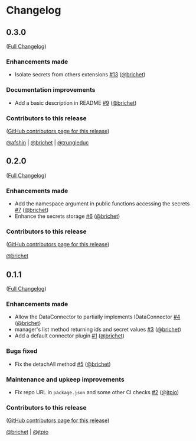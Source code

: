 # Changelog

<!-- <START NEW CHANGELOG ENTRY> -->

## 0.3.0

([Full Changelog](https://github.com/jupyterlab-contrib/jupyter-secrets-manager/compare/v0.2.0...96bb4980b14e8309f8524ec6c5648544287863d8))

### Enhancements made

- Isolate secrets from others extensions [#13](https://github.com/jupyterlab-contrib/jupyter-secrets-manager/pull/13) ([@brichet](https://github.com/brichet))

### Documentation improvements

- Add a basic description in README [#9](https://github.com/jupyterlab-contrib/jupyter-secrets-manager/pull/9) ([@brichet](https://github.com/brichet))

### Contributors to this release

([GitHub contributors page for this release](https://github.com/jupyterlab-contrib/jupyter-secrets-manager/graphs/contributors?from=2025-03-28&to=2025-04-25&type=c))

[@afshin](https://github.com/search?q=repo%3Ajupyterlab-contrib%2Fjupyter-secrets-manager+involves%3Aafshin+updated%3A2025-03-28..2025-04-25&type=Issues) | [@brichet](https://github.com/search?q=repo%3Ajupyterlab-contrib%2Fjupyter-secrets-manager+involves%3Abrichet+updated%3A2025-03-28..2025-04-25&type=Issues) | [@trungleduc](https://github.com/search?q=repo%3Ajupyterlab-contrib%2Fjupyter-secrets-manager+involves%3Atrungleduc+updated%3A2025-03-28..2025-04-25&type=Issues)

<!-- <END NEW CHANGELOG ENTRY> -->

## 0.2.0

([Full Changelog](https://github.com/jupyterlab-contrib/jupyter-secrets-manager/compare/v0.1.1...fcdb370894556749ec739a619e8e105bc65e176c))

### Enhancements made

- Add the namespace argument in public functions accessing the secrets [#7](https://github.com/jupyterlab-contrib/jupyter-secrets-manager/pull/7) ([@brichet](https://github.com/brichet))
- Enhance the secrets storage [#6](https://github.com/jupyterlab-contrib/jupyter-secrets-manager/pull/6) ([@brichet](https://github.com/brichet))

### Contributors to this release

([GitHub contributors page for this release](https://github.com/jupyterlab-contrib/jupyter-secrets-manager/graphs/contributors?from=2025-03-10&to=2025-03-28&type=c))

[@brichet](https://github.com/search?q=repo%3Ajupyterlab-contrib%2Fjupyter-secrets-manager+involves%3Abrichet+updated%3A2025-03-10..2025-03-28&type=Issues)

## 0.1.1

([Full Changelog](https://github.com/jupyterlab-contrib/jupyter-secrets-manager/compare/05c54a51c32c733fa9a404abf4442970be7679f2...fe9fac537061286c02c0a93e7b3002140fdd74d3))

### Enhancements made

- Allow the DataConnector to partially implements IDataConnector [#4](https://github.com/jupyterlab-contrib/jupyter-secrets-manager/pull/4) ([@brichet](https://github.com/brichet))
- manager's list method returning ids and secret values [#3](https://github.com/jupyterlab-contrib/jupyter-secrets-manager/pull/3) ([@brichet](https://github.com/brichet))
- Add a default connector plugin [#1](https://github.com/jupyterlab-contrib/jupyter-secrets-manager/pull/1) ([@brichet](https://github.com/brichet))

### Bugs fixed

- Fix the detachAll method [#5](https://github.com/jupyterlab-contrib/jupyter-secrets-manager/pull/5) ([@brichet](https://github.com/brichet))

### Maintenance and upkeep improvements

- Fix repo URL in `package.json` and some other CI checks [#2](https://github.com/jupyterlab-contrib/jupyter-secrets-manager/pull/2) ([@jtpio](https://github.com/jtpio))

### Contributors to this release

([GitHub contributors page for this release](https://github.com/jupyterlab-contrib/jupyter-secrets-manager/graphs/contributors?from=2025-03-03&to=2025-03-10&type=c))

[@brichet](https://github.com/search?q=repo%3Ajupyterlab-contrib%2Fjupyter-secrets-manager+involves%3Abrichet+updated%3A2025-03-03..2025-03-10&type=Issues) | [@jtpio](https://github.com/search?q=repo%3Ajupyterlab-contrib%2Fjupyter-secrets-manager+involves%3Ajtpio+updated%3A2025-03-03..2025-03-10&type=Issues)
